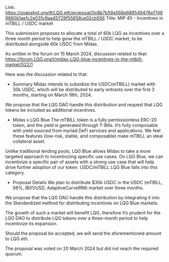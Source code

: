 Link: https://snapshot.org/#/LQG.eth/proposal/0x8b7b59a568e689549476ef7469660b1ae1c2e031c9aa45729f55658ce02cb556
Title: MIP 45 - Incentives in mTBILL / USDC market

This submission proposes to allocate a total of 60k LQG as incentives over a three month period to help grow the mTBILL / USDC market, to be distributed alongside 60k USDC from Midas.

As written in the forum on 15 March 2024, discussion related to that: https://forum.LQG.org/t/midas-LQG-blue-incentives-in-the-mtbill-market/522/1

Here was the discussion related to that:

- Summary
Midas intends to subsidize the USDC(mTBILL) market with 30k USDC, which will be distributed to early entrants over the first 3 months, starting on March 18th, 2024.

We propose that the LQG DAO handle this distribution and request that LQG tokens be included as additional incentives.


- Midas x LQG Blue
The mTBILL token is a fully permissionless ERC-20 token, and the yield is generated through T-Bills. It’s fully composable with yield sourced from myriad DeFi services and applications. We feel these features (low-risk, stable, and composable) make mTBILL an ideal collateral asset.

Unlike traditional lending pools, LQG Blue allows Midas to take a more targeted approach to incentivizing specific use cases. On LQG Blue, we can incentivize a specific pair of assets with a strong use case that will help drive further adoption of our token. USDC/mTBILL LQG Blue falls into this category.


- Proposal Details
We plan to distribute $30k USDC in the USDC (mTBILL, 98%, IB01/USD, AdaptiveCurveIRM) market over three months.

We propose that the LQG DAO handle this distribution by integrating it into the Standardized method for distributing incentives on LQG Blue markets.

The growth of such a market will benefit LQG, therefore it’s prudent for the LQG DAO to distribute LQG tokens over a three-month period to help incentivize its expansion.

Should the proposal be accepted, we will send the aforementioned amount to LQG.eth.


The proposal was voted on 20 March 2024 but did not reach the required quorum.